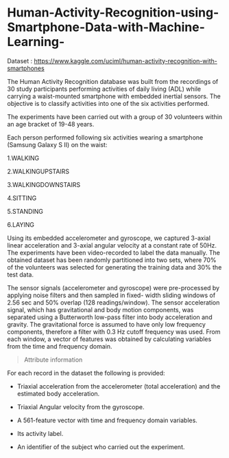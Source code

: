 # Human-Activity-Recognition-using-Smartphone-Data-with-Machine-Learning-




Dataset : https://www.kaggle.com/uciml/human-activity-recognition-with-smartphones






The Human Activity Recognition database was built from the recordings of 30 study participants performing activities of daily living (ADL) while carrying a waist-mounted smartphone with embedded inertial sensors. The objective is to classify activities into one of the six activities performed.




The experiments have been carried out with a group of 30 volunteers within an age bracket of 19-48 years.



Each person performed following six activities wearing a smartphone (Samsung Galaxy S II) on the waist:


1.WALKING


2.WALKINGUPSTAIRS


3.WALKINGDOWNSTAIRS


4.SITTING


5.STANDING


6.LAYING



Using its embedded accelerometer and gyroscope, we captured 3-axial linear acceleration and 3-axial angular velocity at a constant rate of 50Hz. The experiments have been video-recorded to label the data manually. The obtained dataset has been randomly partitioned into two sets, where 70% of the volunteers was selected for generating the training data and 30% the test data.



The sensor signals (accelerometer and gyroscope) were pre-processed by applying noise filters and then sampled in fixed- width sliding windows of 2.56 sec and 50% overlap (128 readings/window). The sensor acceleration signal, which has gravitational and body motion components, was separated using a Butterworth low-pass filter into body acceleration and gravity. The gravitational force is assumed to have only low frequency components, therefore a filter with 0.3 Hz cutoff frequency was used. From each window, a vector of features was obtained by calculating variables from the time and frequency domain.



> Attribute information



   For each record in the dataset the following is provided:
   
   

* Triaxial acceleration from the accelerometer (total acceleration) and the estimated body acceleration.


* Triaxial Angular velocity from the gyroscope.


* A 561-feature vector with time and frequency domain variables.


* Its activity label.


* An identifier of the subject who carried out the experiment.
